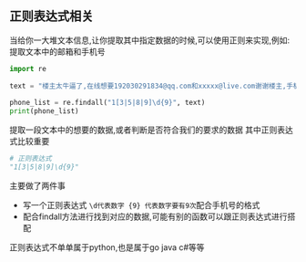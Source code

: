 ## 正则表达式相关

当给你一大堆文本信息,让你提取其中指定数据的时候,可以使用正则来实现,例如:提取文本中的邮箱和手机号
```python
import re  
  
text = "楼主太牛逼了,在线想要192030291834@qq.com和xxxxx@live.com谢谢楼主,手机号也可12390095713034,搞起来啊"  
  
phone_list = re.findall("1[3|5|8|9]\d{9}", text)  
print(phone_list)
```

提取一段文本中的想要的数据,或者判断是否符合我们的要求的数据
其中正则表达式比较重要
```python
# 正则表达式
"1[3|5|8|9]\d{9}"
```
主要做了两件事
- 写一个正则表达式 `\d代表数字 {9} 代表数字要有9次`配合手机号的格式
- 配合findall方法进行找到对应的数据,可能有别的函数可以跟正则表达式进行搭配

正则表达式不单单属于python,也是属于go java c#等等

